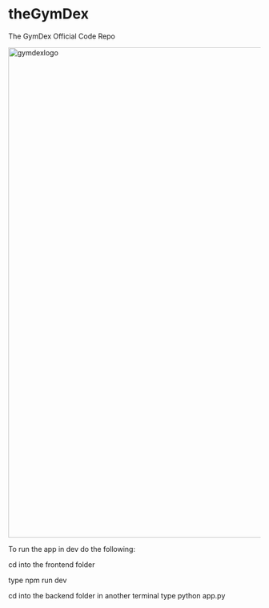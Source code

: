 # theGymDex
The GymDex Official Code Repo

<img width="1000" height="978" alt="gymdexlogo" src="https://github.com/user-attachments/assets/69fb12f0-d403-4db4-bc7e-8d162b62699a" />

To run the app in dev do the following:

cd into the frontend folder

type npm run dev

cd into the backend folder in another terminal
type python app.py
